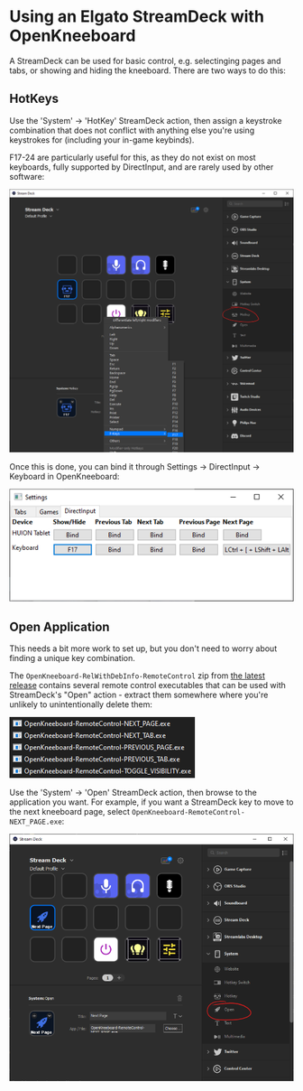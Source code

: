 # Using an Elgato StreamDeck with OpenKneeboard

A StreamDeck can be used for basic control, e.g. selectinging pages and tabs, or showing and hiding the kneeboard. There are two ways to do this:

## HotKeys

Use the 'System' -> 'HotKey' StreamDeck action, then assign a keystroke combination that does not conflict with anything else you're using keystrokes for (including your in-game keybinds).

F17-24 are particularly useful for this, as they do not exist on most keyboards, fully supported by DirectInput,  and are rarely used by other software:

![binding F17 through the StreamDeck UI](screenshots/streamdeck-hotkey.png)

Once this is done, you can bind it through Settings -> DirectInput -> Keyboard in OpenKneeboard:

![screenshot of F17 bound to show/hide in OpenKneeboard](screenshots/openkneeboard-bound-f17.png)

## Open Application

This needs a bit more work to set up, but you don't need to worry about finding a unique key combination.

The `OpenKneeboard-RelWithDebInfo-RemoteControl` zip from [the latest release](https://github.com/fredemmott/OpenKneeboard/releases/latest) contains several remote control executables that can be used with StreamDeck's "Open" action - extract them somewhere where you're unlikely to unintentionally delete them:

![OpenKneeboard-Remote-PREVIOUS_PAGE.exe, -NEXT_PAGE.exe, -NEXT_TAB.exe, etc](screenshots/remote-controls.png)

Use the 'System' -> 'Open' StreamDeck action, then browse to the application you want. For example, if you want a StreamDeck key to move to the next kneeboard page, select `OpenKneeboard-RemoteControl-NEXT_PAGE.exe`:

![Screenshot of Elgato software with Next Page remote control](screenshots/streamdeck-open.png)
